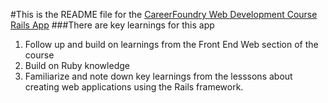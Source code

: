 #This is the README file for the [CareerFoundry Web Development Course Rails App](www.careerfoundry.com)
###There are key learnings for this app
1. Follow up and build on learnings from the Front End Web section of the course
2. Build on Ruby knowledge
3. Familiarize and note down key learnings from the lesssons about creating web applications using the Rails framework.